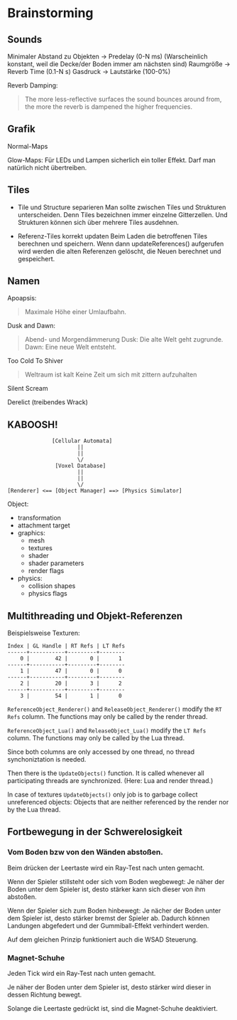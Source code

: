 Brainstorming
=============

## Sounds

Minimaler Abstand zu Objekten -> Predelay (0-N ms) (Warscheinlich konstant, weil die Decke/der Boden immer am nächsten sind)
Raumgröße -> Reverb Time (0.1-N s)
Gasdruck -> Lautstärke (100-0%)

Reverb Damping:
> The more less-reflective surfaces the sound bounces around from, the more the reverb is dampened the higher frequencies.


## Grafik

Normal-Maps

Glow-Maps:
Für LEDs und Lampen sicherlich ein toller Effekt.
Darf man natürlich nicht übertreiben.


## Tiles

- Tile und Structure separieren
  Man sollte zwischen Tiles und Strukturen unterscheiden.
  Denn Tiles bezeichnen immer einzelne Gitterzellen.
  Und Strukturen können sich über mehrere Tiles ausdehnen.

- Referenz-Tiles korrekt updaten
  Beim Laden die betroffenen Tiles berechnen und speichern.
  Wenn dann updateReferences() aufgerufen wird werden die alten Referenzen gelöscht, die Neuen berechnet und gespeichert.


## Namen

Apoapsis:
> Maximale Höhe einer Umlaufbahn.

Dusk and Dawn:
> Abend- und Morgendämmerung
> Dusk: Die alte Welt geht zugrunde.
> Dawn: Eine neue Welt entsteht.

Too Cold To Shiver
> Weltraum ist kalt
> Keine Zeit um sich mit zittern aufzuhalten

Silent Scream

Derelict (treibendes Wrack)


## KABOOSH!

                  [Cellular Automata]
                          ||
                          ||
                          \/
                   [Voxel Database]
                          ||
                          ||
                          \/
    [Renderer] <== [Object Manager] ==> [Physics Simulator]

Object:
- transformation
- attachment target
- graphics:
  - mesh
  - textures
  - shader
  - shader parameters
  - render flags
- physics:
  - collision shapes
  - physics flags


## Multithreading und Objekt-Referenzen

Beispielsweise Texturen:

    Index | GL Handle | RT Refs | LT Refs
    ------+-----------+---------+--------
        0 |        42 |       0 |      1
    ------+-----------+---------+--------
        1 |        47 |       0 |      0
    ------+-----------+---------+--------
        2 |        20 |       3 |      2
    ------+-----------+---------+--------
        3 |        54 |       1 |      0

`ReferenceObject_Renderer()` and `ReleaseObject_Renderer()`
modify the `RT Refs` column.
The functions may only be called by the render thread.

`ReferenceObject_Lua()` and `ReleaseObject_Lua()`
modify the `LT Refs` column.
The functions may only be called by the Lua thread.

Since both columns are only accessed by one thread,
no thread synchoniztation is needed.

Then there is the `UpdateObjects()` function.
It is called whenever all participating threads are synchronized.
(Here: Lua and render thread.)

In case of textures `UpdateObjects()` only job is to garbage collect
unreferenced objects: Objects that are neither referenced by the render
nor by the Lua thread.


## Fortbewegung in der Schwerelosigkeit

### Vom Boden bzw von den Wänden abstoßen.

Beim drücken der Leertaste wird ein Ray-Test nach unten gemacht.

Wenn der Spieler stillsteht oder sich vom Boden wegbewegt:
Je näher der Boden unter dem Spieler ist, desto stärker kann sich dieser von ihm abstoßen.

Wenn der Spieler sich zum Boden hinbewegt:
Je nächer der Boden unter dem Spieler ist, desto stärker bremst der Spieler ab.
Dadurch können Landungen abgefedert und der Gummiball-Effekt verhindert werden.

Auf dem gleichen Prinzip funktioniert auch die WSAD Steuerung.


### Magnet-Schuhe

Jeden Tick wird ein Ray-Test nach unten gemacht.

Je näher der Boden unter dem Spieler ist, desto stärker wird dieser in dessen Richtung bewegt.

Solange die Leertaste gedrückt ist, sind die Magnet-Schuhe deaktiviert.
